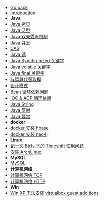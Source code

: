 - [Go back](../README.md)
- [Introduction](README.md)
- **Java**
- [Java 拷贝](Java-拷贝.md)
- [Java 泛型](Java-泛型.md)
- [Java 双亲委派机制](Java-双亲委派机制.md)
- [Java 并发](Java-并发.md)
- [CAS](Java-CAS.md)
- [Java 锁](Java-锁.md)
- [Java Synchronized 关键字](Java-Synchronized-关键字.md)
- [Java volatile 关键字](Java-volatile-关键字.md)
- [Java final 关键字](Java-final-关键字.md)
- [与运算代替取模](与运算代替取模.md)
- [设计模式](./design-pattern/README.md)
- [Bean 循环依赖问题](Bean-循环依赖问题.md)
- [IOC & AOP 循环依赖](IOC-&-AOP-循环依赖.md)
- [Java String](Java-String.md)
- [Java 反射](Java-反射.md)
- [Java 异常](Java-异常.md)
- **docker**
- [docker 安装 hbase](docker-安装-hbase.md)
- [docker 安装 neo4j](docker-安装-neo4j.md)
- **Linux**
- [记一次 Btrfs 下的 Timeshift 使用问题](记一次-Btrfs-下的-Timeshift-使用问题.md)
- [安装 ArchLinux](install-ArchLinux.md)
- **MySQL**
- [MySQL](MySQL.md)
- **计算机网络**
- [计算机网络 TCP](计算机网络-TCP.md)
- [计算机网络 HTTP](计算机网络-HTTP.md)
- **Win**
- [Win XP 无法安装 virtualbox guest additions](Win-XP-无法安装-vboxGuest.md)